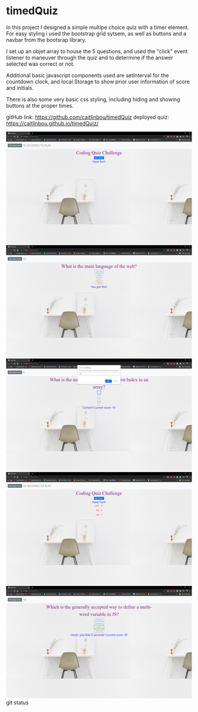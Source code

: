 # timedQuiz

In this project I designed a simple multipe choice quiz with a timer element. For easy styling i used the bootstrap grid sytsem, as well as buttons and a navbar from the bootsrap library. 

I set up an objet array to house the 5 questions, and used the "click" event listener to maneuver through the quiz and to determine if the answer selected was correct or not.

Additional basic javascript components used are setInterval for the countdown clock, and local Storage to show prior user information of score and initials.

There is also some very basic css styling, including hiding and showing buttons at the proper times. 

gitHub link: https://github.com/caitlinbou/timedQuiz
deployed quiz: https://caitlinbou.github.io/timedQuiz/

![initial page](assets\screenshot1.png)
![first quesion, shows countdown](assets\screenshot2.png)
![game over alert, shows timer at 0](assets\screenshot3.png)
![shows previous scores](assets\screenshot4.png)
![shows different message based on prior question answered incorrectly](assets\screenshot5.png)git status